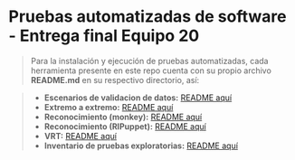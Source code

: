 # Pruebas automatizadas de software - Entrega final Equipo 20

> Para la instalación y ejecución de pruebas automatizadas, cada herramienta presente en este repo cuenta con su propio archivo **README.md** en su respectivo directorio, así:

> - **Escenarios de validacion de datos:** [README aquí](Escenarios-de-validacion-de-datos/README.md)
> - **Extremo a extremo:** [README aquí](Extremo-a-extremo/README.md)
> - **Reconocimiento (monkey):** [README aquí](Reconocimiento/monkey/README.md)
> - **Reconocimiento (RIPuppet):** [README aquí](Reconocimiento/RIPuppet/README.md)
> - **VRT:** [README aquí](Reconocimiento/README.md)
> - **Inventario de pruebas exploratorias:** [README aquí](inventario-de-pruebas-exploratorias/README.md)
